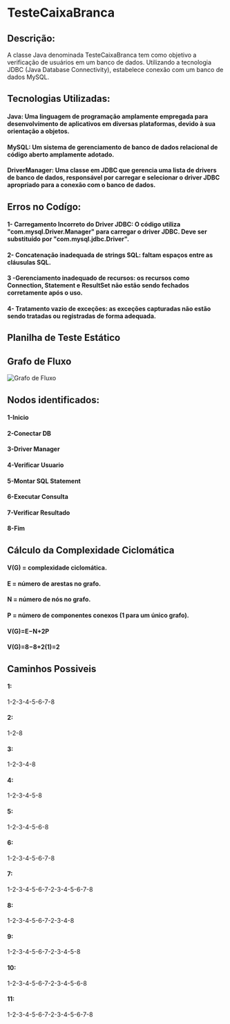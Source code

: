 # TesteCaixaBranca

## Descrição:
A classe Java denominada TesteCaixaBranca tem como objetivo a verificação de usuários em um banco de dados. Utilizando a tecnologia JDBC (Java Database Connectivity), estabelece conexão com um banco de dados MySQL.
## Tecnologias Utilizadas:
#### Java: Uma linguagem de programação amplamente empregada para desenvolvimento de aplicativos em diversas plataformas, devido à sua orientação a objetos.
#### MySQL: Um sistema de gerenciamento de banco de dados relacional de código aberto amplamente adotado.
#### DriverManager: Uma classe em JDBC que gerencia uma lista de drivers de banco de dados, responsável por carregar e selecionar o driver JDBC apropriado para a conexão com o banco de dados.
## Erros no Codígo:
#### 1- Carregamento Incorreto do Driver JDBC: O código utiliza "com.mysql.Driver.Manager" para carregar o driver JDBC. Deve ser substituído por "com.mysql.jdbc.Driver".
#### 2- Concatenação inadequada de strings SQL: faltam espaços entre as cláusulas SQL.
#### 3 -Gerenciamento inadequado de recursos: os recursos como Connection, Statement e ResultSet não estão sendo fechados corretamente após o uso.
#### 4- Tratamento vazio de exceções: as exceções capturadas não estão sendo tratadas ou registradas de forma adequada.
## Planilha de Teste Estático

## Grafo de Fluxo
![Grafo de Fluxo](https://github.com/Ale-Sampaio/TesteCaixaBranca/assets/121987957/b69c7d2c-a366-495c-bd23-87c69d47a794)

## Nodos identificados:
#### 1-Inicio
#### 2-Conectar DB
#### 3-Driver Manager
#### 4-Verificar Usuario
#### 5-Montar SQL Statement
#### 6-Executar Consulta
#### 7-Verificar Resultado
#### 8-Fim

## Cálculo da Complexidade Ciclomática
#### V(G) = complexidade ciclomática.
#### E = número de arestas no grafo.
#### N = número de nós no grafo.
#### P = número de componentes conexos (1 para um único grafo).
#### V(G)=E−N+2P
#### V(G)=8−8+2(1)=2

## Caminhos Possiveis
#### 1:
1-2-3-4-5-6-7-8
#### 2:
1-2-8
#### 3:
1-2-3-4-8
#### 4:
1-2-3-4-5-8
#### 5:
1-2-3-4-5-6-8
#### 6:
1-2-3-4-5-6-7-8
#### 7:
1-2-3-4-5-6-7-2-3-4-5-6-7-8
#### 8:
1-2-3-4-5-6-7-2-3-4-8
#### 9:
1-2-3-4-5-6-7-2-3-4-5-8
#### 10:
1-2-3-4-5-6-7-2-3-4-5-6-8
#### 11:
1-2-3-4-5-6-7-2-3-4-5-6-7-8








